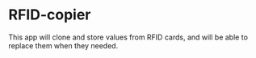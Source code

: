 # RFID-copier
This app will clone and store values from RFID cards, and will be able to replace them when they needed.
